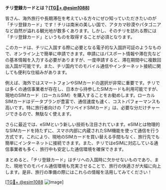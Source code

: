**チリ登録カードとは？[[TG💪+ @esim1088](https://t.me/s/esim1088)]**

皆さん、海外旅行や長期滞在を考えている方々にぜひ知っていただきたいのが「チリ登録カード」です！チリは南米の美しい国で、アタカマ砂漠やパタゴニアなど自然が溢れる観光地が数多くあります。しかし、そのチリを訪れる際には「チリ登録カード」というものを取得することが必須となります。

このカードは、チリに入国する際に必要となる電子的な入国許可証のようなもので、オンライン上で簡単に申請できます。申請にはパスポート情報や滞在先などの基本情報を入力する必要がありますが、一度申請すると、滞在期間中に複数回出入国が可能です。また、チリ国内でのモバイル通信やインターネット接続に関しても便利な仕組みがあります。

例えば、海外ではスマートフォンやSIMカードの選択が非常に重要です。チリでは多くの通信事業者が存在し、日本から持参したSIMカードも利用可能ですが、現地のSIMカード（ローカルSIM）を購入することをお勧めします。ローカルSIMカードはデータプランが豊富で、通信速度も速く、コストパフォーマンスも高いです。特に旅行者向けの「プリペイドSIMカード」は、必要な分だけチャージできるので、無駄なく使えます。

さらに最近では、eSIMという新しい技術も注目されています。eSIMとは物理的なSIMカードを持たずに、スマホ内部に内蔵されたSIM機能を使って通信を行う方式です。これにより、現地のSIMカードを買い替える手間もなく、旅行先でも簡単にインターネットに接続できます。また、チリではeSIMに対応している通信事業者も多く、旅行中も安定した通信環境を確保できます。

まとめると、「チリ登録カード」はチリへの入国時に欠かせないものであり、また、現地でのモバイル通信環境も充実させることで、旅行の快適さが大幅に向上します。是非、旅行の準備の際にはこれらの情報を活用してみてください！

[[TG💪+ @esim1088](https://t.me/s/esim1088) ![Image](https://i.postimg.cc/Y0z9fWf4/image.png)]